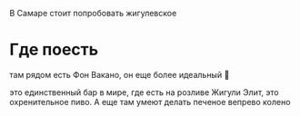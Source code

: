 
В Самаре стоит попробовать жигулевское

# Где поесть

там рядом есть Фон Вакано, он еще более идеальный 🙂

это единственный бар в мире, где есть на розливе Жигули Элит, это охренительное пиво. А еще там умеют делать печеное вепрево колено

